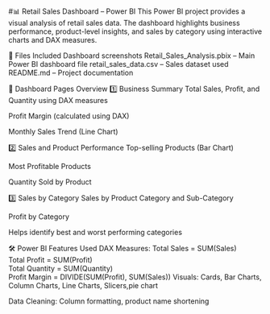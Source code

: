 #📊 Retail Sales Dashboard – Power BI
This Power BI project provides a visual analysis of retail sales data. The dashboard highlights business performance, product-level insights, and sales by category using interactive charts and DAX measures.

📁 Files Included
Dashboard screenshots
Retail_Sales_Analysis.pbix – Main Power BI dashboard file
retail_sales_data.csv – Sales dataset used 
README.md – Project documentation

📌 Dashboard Pages Overview
1️⃣ Business Summary
Total Sales, Profit, and Quantity using DAX measures

Profit Margin (calculated using DAX)

Monthly Sales Trend (Line Chart)

2️⃣ Sales and Product Performance
Top-selling Products (Bar Chart)

Most Profitable Products

Quantity Sold by Product

3️⃣ Sales by Category
Sales by Product Category and Sub-Category

Profit by Category

Helps identify best and worst performing categories

🛠️ Power BI Features Used
DAX Measures:
Total Sales = SUM(Sales)  
Total Profit = SUM(Profit)  
Total Quantity = SUM(Quantity)  
Profit Margin = DIVIDE(SUM(Profit), SUM(Sales))
Visuals: Cards, Bar Charts, Column Charts, Line Charts, Slicers,pie chart

Data Cleaning: Column formatting, product name shortening

